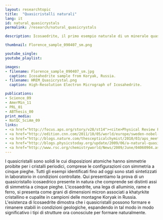 ```yaml
---
layout: researchtopic
title:  "Quasicristalli naturali"
lang: it
id: natural_quasicrystals
permalink: /research/natural_quasicrystals

description: Icosaedrite, il primo esempio naturale di un minerale quasicristallino con simmetria quadrupla proibita, recuperato da un meteorite russo.

thumbnail: Florence_sample_090407_sm.png

youtube_single: 
youtube_playlist: 

images:
- filename: Florence_sample_090407_sm.jpg
  caption: Icosahedrite sample from Koryak, Russia.
- filename: HREM_Quasicrystal.png
  caption: High-Resolution Electron Micrograph of Icosahedrite.

publications:
- Science_09
- AmerMin_11
- PRL_01
- ABThesis_00
print_media:
- NatQC_SciAm_09
links: 
- <a href="http://focus.aps.org/story/v28/st14"><cite>Physical Review Focus</cite></a> (Oct 2011)
- <a href="http://edition.cnn.com/2011/10/05/world/europe/sweden-nobel-chemistry/"><cite>CNN</cite></a> (Oct 2011)
- <a href="http://blogs.nature.com/thescepticalchymist/2010/03/aps_meeting_quasicrystal_adven.html"><cite>Nature Chemistry</cite> blog</a> (Mar 2010)
- <a href="http://blogs.physicstoday.org/update/2009/06/a-natural-quasicrystal.html"><cite>Physics Today</cite> blog</a> (Jul 2009)
- <a href="http://www.rsc.org/chemistryworld/News/2009/June/04060904.asp">Royal Society of Chemistry blog</a> (Jun 2009)
---
```

I quasicristalli sono solidi le cui disposizioni atomiche hanno simmetrie proibite per i cristalli periodici, comprese le configurazioni con simmetria a cinque pieghe. Tutti gli esempi identificati fino ad oggi sono stati sintetizzati in laboratorio in condizioni controllate. Qui presentiamo la prova di un quasicristallo icosaedrico presente in natura che comprende sei distinti assi di simmetria a cinque pieghe. L'icosaedrite, una lega di alluminio, rame e ferro, si presenta come grani di dimensioni micron associati a khatyrkite cristallino e cupalite in campioni delle montagne Koryak in Russia. L'esistenza di Icosaedrite dimostra che i quasicristalli possono formare e rimanere stabili in condizioni geologiche, espandendo in tal modo in modo significativo i tipi di strutture ora conosciute per formare naturalmente.
